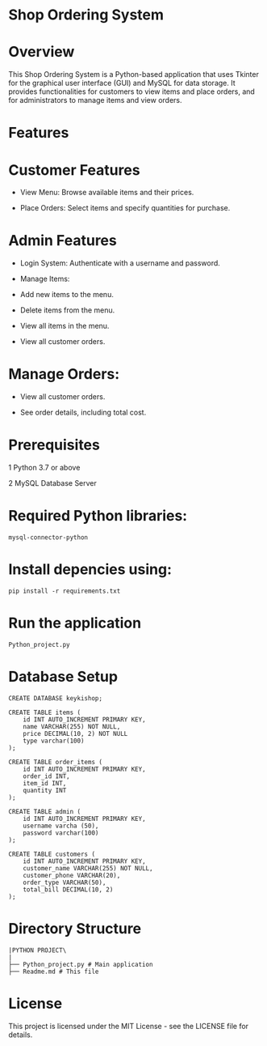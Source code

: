 # Shop Ordering System

# Overview

This Shop Ordering System is a Python-based application that uses Tkinter for the graphical user interface (GUI) and MySQL for data storage. It provides functionalities for customers to view items and place orders, and for administrators to manage items and view orders.

# Features

# Customer Features

* View Menu: Browse available items and their prices.

* Place Orders: Select items and specify quantities for purchase.

# Admin Features

* Login System: Authenticate with a username and password.

* Manage Items:

* Add new items to the menu.

* Delete items from the menu.

* View all items in the menu.

* View all customer orders.

# Manage Orders:

* View all customer orders.

* See order details, including total cost.

# Prerequisites

1 Python 3.7 or above

2 MySQL Database Server

# Required Python libraries:

`mysql-connector-python`

# Install depencies using:

`pip install -r requirements.txt`

# Run the application

`Python_project.py`


# Database Setup

```
CREATE DATABASE keykishop;

CREATE TABLE items (
    id INT AUTO_INCREMENT PRIMARY KEY,
    name VARCHAR(255) NOT NULL,
    price DECIMAL(10, 2) NOT NULL
    type varchar(100)
);

CREATE TABLE order_items (
    id INT AUTO_INCREMENT PRIMARY KEY,
    order_id INT,
    item_id INT,
    quantity INT
);

CREATE TABLE admin (
    id INT AUTO_INCREMENT PRIMARY KEY,
    username varcha (50),
    password varchar(100)
);

CREATE TABLE customers (
    id INT AUTO_INCREMENT PRIMARY KEY,
    customer_name VARCHAR(255) NOT NULL,
    customer_phone VARCHAR(20),
    order_type VARCHAR(50),
    total_bill DECIMAL(10, 2)
);

```
# Directory Structure

```
|PYTHON PROJECT\
|
├── Python_project.py # Main application
├── Readme.md # This file
```

# License

This project is licensed under the MIT License - see the LICENSE file for details.
